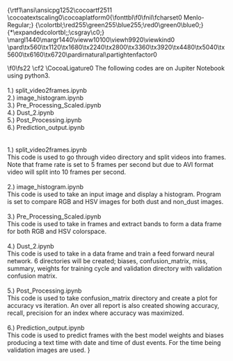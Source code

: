 {\rtf1\ansi\ansicpg1252\cocoartf2511
\cocoatextscaling0\cocoaplatform0{\fonttbl\f0\fnil\fcharset0 Menlo-Regular;}
{\colortbl;\red255\green255\blue255;\red0\green0\blue0;}
{\*\expandedcolortbl;;\csgray\c0;}
\margl1440\margr1440\vieww10100\viewh9920\viewkind0
\pard\tx560\tx1120\tx1680\tx2240\tx2800\tx3360\tx3920\tx4480\tx5040\tx5600\tx6160\tx6720\pardirnatural\partightenfactor0

\f0\fs22 \cf2 \CocoaLigature0 The following codes are on Jupiter Notebook using python3. \
\
1.) split_video2frames.ipynb \
2.) image_histogram.ipynb\
3.) Pre_Processing_Scaled.ipynb	\
4.) Dust_2.ipynb	\
5.) Post_Processing.ipynb		\
6.) Prediction_output.ipynb	\
\
\
1.) split_video2frames.ipynb \
This code is used to go through video directory and split videos into frames. Note that frame rate is set to 5 frames per second but due to AVI format video will split into 10 frames per second. \
\
2.) image_histogram.ipynb\
This code is used to take an input image and display a histogram. Program is set to compare RGB and HSV images for both dust and non_dust images. \
\
3.) Pre_Processing_Scaled.ipynb\
This code is used to take in frames and extract bands to form a data frame for both RGB and HSV colorspace. \
 \
4.) Dust_2.ipynb	\
This code is used to take in a data frame and train a feed forward neural network. 6 directories will be created; biases, confusion_matrix, miss, summary, weights for training cycle and validation directory with validation confusion matrix.\
\
5.) Post_Processing.ipynb		\
This code is used to take confusion_matrix directory and create a plot for accuracy vs iteration. An over all report is also created showing accuracy, recall, precision for an index where accuracy was maximized. \
\
6.) Prediction_output.ipynb	\
This code is used to predict frames with the best model weights and biases producing a text time with date and time of dust events. For the time being validation images are used. }